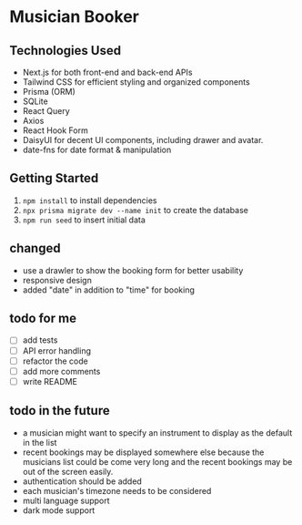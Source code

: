 # Musician Booker

## Technologies Used

- Next.js for both front-end and back-end APIs
- Tailwind CSS for efficient styling and organized components
- Prisma (ORM)
- SQLite
- React Query
- Axios
- React Hook Form
- DaisyUI for decent UI components, including drawer and avatar.
- date-fns for date format & manipulation

## Getting Started

1. `npm install` to install dependencies
2. `npx prisma migrate dev --name init` to create the database
2. `npm run seed` to insert initial data

## changed 

- use a drawler to show the booking form for better usability
- responsive design
- added "date" in addition to "time" for booking

## todo for me 

- [ ] add tests
- [ ] API error handling
- [ ] refactor the code
- [ ] add more comments
- [ ] write README

## todo in the future

- a musician might want to specify an instrument to display as the default in the list
- recent bookings may be displayed somewhere else because the musicians list could be come very long and the recent bookings may be out of the screen easily.
- authentication should be added
- each musician's timezone needs to be considered
- multi language support
- dark mode support
